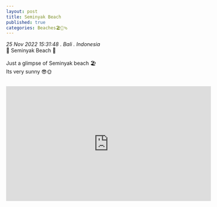 ```yaml
---
layout: post
title: Seminyak Beach
published: true
categories: Beaches🏖️👙🩴
---
```

_25 Nov 2022 15:31:48 . Bali . Indonesia_
<br>
📍 Seminyak Beach 📍
<br>
<br>
Just a glimpse of Seminyak beach 🏖️
<br>
Its very sunny 😎🌞
<br>
<br>
<iframe width="560" height="315" src="https://www.youtube.com/embed/RwGVe73Ag4k" frameborder="0" allow="accelerometer; autoplay; encrypted-media; gyroscope; picture-in-picture" allowfullscreen></iframe>

